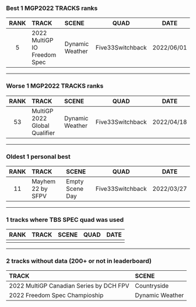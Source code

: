 ### Best 1 MGP2022 TRACKS ranks
|RANK|TRACK|SCENE|QUAD|DATE|
|:---:|:---|:---|:---:|:---:|
|5|2022 MultiGP IO Freedom Spec|Dynamic Weather|Five33Switchback|2022/06/01|
---
### Worse 1 MGP2022 TRACKS ranks
|RANK|TRACK|SCENE|QUAD|DATE|
|:---:|:---|:---|:---:|:---:|
|53|MultiGP 2022 Global Qualifier|Dynamic Weather|Five33Switchback|2022/04/18|
---
### Oldest 1 personal best
|RANK|TRACK|SCENE|QUAD|DATE|
|:---:|:---|:---|:---:|:---:|
|11|Mayhem 22 by SFPV|Empty Scene Day|Five33Switchback|2022/03/27|
---
### 1 tracks where TBS SPEC quad was used
|RANK|TRACK|SCENE|QUAD|DATE|
|:---:|:---|:---|:---:|:---:|
||||||
---
### 2 tracks without data (200+ or not in leaderboard)
|TRACK|SCENE|
|:---|:---|
|2022 MultiGP Canadian Series by DCH FPV|Countryside|
|2022 Freedom Spec Champioship|Dynamic Weather|
